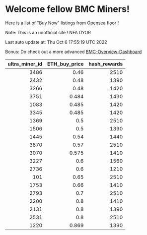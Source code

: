 # Welcome fellow BMC Miners!
Here is a list of "Buy Now" listings from Opensea floor !

Note: This is an unofficial site ! NFA DYOR

Last auto update at: Thu Oct  6 17:55:19 UTC 2022

Bonus: Do check out a more advanced [BMC-Overview-Dashboard](https://dune.com/defifunk/BMC-Overview-Dashboard)


|   ultra_miner_id |   ETH_buy_price |   hash_rewards |
|-----------------:|----------------:|---------------:|
|             3486 |           0.46  |           2510 |
|             2432 |           0.48  |           1390 |
|             3266 |           0.48  |           1420 |
|             3751 |           0.484 |           1430 |
|             1083 |           0.485 |           1420 |
|             3345 |           0.485 |           1420 |
|             1369 |           0.5   |           2510 |
|             1506 |           0.5   |           1390 |
|             1445 |           0.54  |           1440 |
|             3870 |           0.57  |           2510 |
|             3070 |           0.575 |           1410 |
|             3227 |           0.6   |           1560 |
|             2736 |           0.6   |           1210 |
|              101 |           0.65  |           2510 |
|             1753 |           0.66  |           1410 |
|             2793 |           0.7   |           2510 |
|             2200 |           0.8   |           1410 |
|             2131 |           0.8   |           1390 |
|             2531 |           0.8   |           2510 |
|             1220 |           0.869 |           1390 |